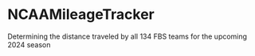 # NCAAMileageTracker
Determining the distance traveled by all 134 FBS teams for the upcoming 2024 season
